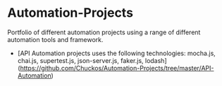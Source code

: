 # Automation-Projects
Portfolio of different automation projects using a range of different automation tools and framework.

* [API Automation projects uses the following technologies: mocha.js, chai.js, supertest.js, json-server.js, faker.js, lodash] (https://github.com/Chuckos/Automation-Projects/tree/master/API-Automation)
